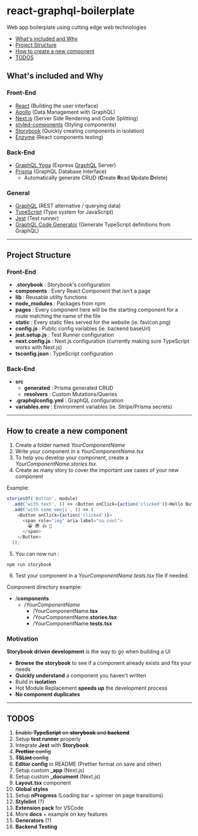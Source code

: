 # react-graphql-boilerplate

Web app boilerplate using cutting edge web technologies

- [What's included and Why](#What's-included-and-Why)
- [Project Structure](#Project-Structure)
- [How to create a new component](#How-to-create-a-new-component)
- [TODOS](#TODOS)

## What's included and Why
### Front-End
- [React](https://reactjs.org/) (Building the user interface)
- [Apollo](https://www.apollographql.com/) (Data Management with GraphQL)
- [Next.js](https://nextjs.org/) (Server Side Rendering and Code Splitting)
- [styled-components](https://www.styled-components.com/) (Styling components)
- [Storybook](https://storybook.js.org/) (Quickly creating components in isolation)
- [Enzyme](https://airbnb.io/enzyme/) (React components testing)

### Back-End
- [GraphQL Yoga](https://github.com/prisma/graphql-yoga) (Express [GraphQL](https://graphql.org/) Server)
- [Prisma](https://www.prisma.io/) (GraphQL Database Interface)
  - Automatically generate CRUD (**C**reate **R**ead **U**pdate **D**elete)

### General
- [GraphQL](https://graphql.org/) (REST alternative / querying data)
- [TypeScript](https://www.typescriptlang.org/) (Type system for JavaScript)
- [Jest](https://jestjs.io/) (Test runner)
- [GraphQL Code Generator](https://graphql-code-generator.com/) (Generate TypeScript definitions from GraphQL)

---

## Project Structure
### Front-End
- **.storybook** : Storybook's configuration
- **components** : Every React Component that isn't a page
- **lib** : Reusable utility functions
- **node_modules** : Packages from npm
- **pages** : Every component here will be the starting component for a route matching the name of the file
- **static** : Every static files served for the website (ie. favicon.png)
- **config.js** : Public config variables (ie. backend baseUrl)
- **jest.setup.js** : Test Runner configuration
- **next.config.js** : Next.js configuration (currently making sure TypeScript works with Next.js)
- **tsconfig.json** : TypeScript configuration

### Back-End
- **src**
  - **generated** : Prisma generated CRUD
  - **resolvers** : Custom Mutations/Queries
- **.graphqlconfig.yml** : GraphQL configuration
- **variables.env** : Environment variables (ie. Stripe/Prisma secrets)

---

## How to create a new component

1. Create a folder named *YourComponentName*
2. Write your component in a *YourComponentName.tsx*
3. To help you develop your component, create a *YourComponentName.stories.tsx*. 
4. Create as many story to cover the important use cases of your new component

Example: 

```Javascript
storiesOf('Button', module)
  .add('with text', () => <Button onClick={action('clicked')}>Hello Button</Button>)
  .add('with some emoji', () => (
    <Button onClick={action('clicked')}>
      <span role="img" aria-label="so cool">
        😀 😎 👍 💯
      </span>
    </Button>
  ));
```

5. You can now run :

```Shell
npm run storybook
```

6. Test your component in a *YourComponentName.tests.tsx* file if needed.

Component directory example:

- /**components**
  - /*YourComponentName*
    - /YourComponentName.**tsx**
    - /YourComponentName.**stories.tsx**
    - /YourComponentName.**tests.tsx**

### Motivation

**Storybook driven development** is the way to go when building a UI

- **Browse the storybook** to see if a component already exists and fits your needs
- **Quickly understand** a component you haven't written
- Build in **isolation**
- Hot Module Replacement **speeds up** the development process
- **No component duplicates**

---

## TODOS
1. ~~Enable **TypeScript** on **storybook** and **backend**~~
2. Setup **test runner** properly
3. Integrate **Jest** with **Storybook**
4. ~~**Prettier** config~~
5. ~~**TSLint** config~~
6. **Editor config** in README (Prettier format on save and other)
7. Setup custom **_app** (Next.js)
8. Setup custom **_document** (Next.js)
9. **Layout.tsx** component
10. **Global styles**
11. Setup **nProgress** (Loading bar + spinner on page transitions)
12. **Stylelint** (?)
13. **Extension pack** for VSCode
14. More **docs** + example on key features
15. **Generators** (?)
16. **Backend Testing**